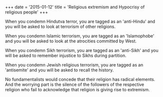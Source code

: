+++
date = '2015-01-12'
title = 'Religious extremism and Hypocrisy of religious people'
+++

When you condemn Hindutva terror, you are tagged as an 'anti-Hindu' and you will be asked to look at terrorism of other religions.

When you condemn Islamic terrorism, you are tagged as an 'Islamophobe' and you will be asked to look at the atrocities committed by West.

When you condemn Sikh terrorism, you are tagged as an 'anti-Sikh' and you will be asked to remember injustice to Sikhs during partition.

When you condemn Jewish religious terrorism, you are tagged as an 'antisemite' and you will be asked to recall the history.

No fundamentalists would concede that their religion has radical elements. And the worrying part is the silence of the followers of the respective religion who fail to acknowledge that religion is giving rise to extremism.
